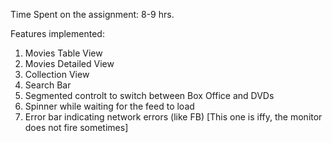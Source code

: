 Time Spent on the assignment: 8-9 hrs.

Features implemented:

1. Movies Table View
2. Movies Detailed View
3. Collection View
4. Search Bar
5. Segmented controlt to switch between Box Office and DVDs
6. Spinner while waiting for the feed to load
7. Error bar indicating network errors (like FB) [This one is iffy, the monitor does not fire sometimes]

